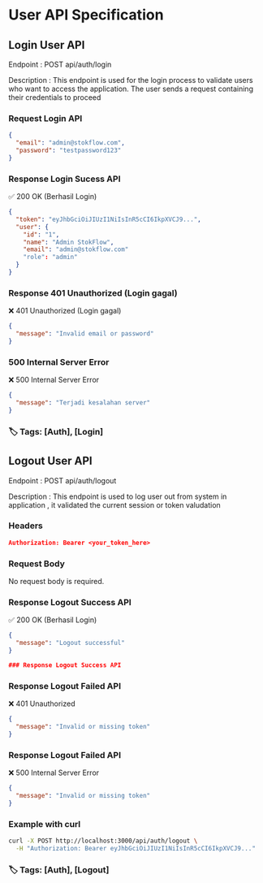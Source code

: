 # User API Specification

## Login User API

Endpoint : POST api/auth/login

Description :
This endpoint is used for the login process to validate users who want to access the application. The user sends a request containing their credentials to proceed

### Request Login API

```json
{
  "email": "admin@stokflow.com",
  "password": "testpassword123"
}
```

### Response Login Sucess API

✅ 200 OK (Berhasil Login)

```json
{
  "token": "eyJhbGciOiJIUzI1NiIsInR5cCI6IkpXVCJ9...",
  "user": {
    "id": "1",
    "name": "Admin StokFlow",
    "email": "admin@stokflow.com"
    "role": "admin"
  }
}
```

### Response 401 Unauthorized (Login gagal)

❌ 401 Unauthorized (Login gagal)

```json
{
  "message": "Invalid email or password"
}
```

### 500 Internal Server Error

❌ 500 Internal Server Error

```json
{
  "message": "Terjadi kesalahan server"
}
```

### 🏷️ Tags: [Auth], [Login]

## Logout User API

Endpoint : POST api/auth/logout

Description :
This endpoint is used to log user out from system in application , it validated the current session or token valudation

### Headers

```json
Authorization: Bearer <your_token_here>
```

### Request Body

No request body is required.

### Response Logout Success API

✅ 200 OK (Berhasil Login)

```json
{
  "message": "Logout successful"
}

### Response Logout Success API

```

### Response Logout Failed API

❌ 401 Unauthorized

```json
{
  "message": "Invalid or missing token"
}
```

### Response Logout Failed API

❌ 500 Internal Server Error

```json
{
  "message": "Invalid or missing token"
}
```

### Example with curl

```bash
curl -X POST http://localhost:3000/api/auth/logout \
  -H "Authorization: Bearer eyJhbGciOiJIUzI1NiIsInR5cCI6IkpXVCJ9..."

```

### 🏷️ Tags: [Auth], [Logout]

